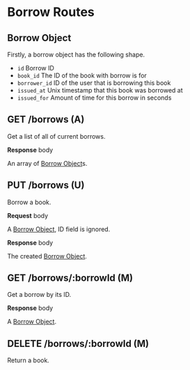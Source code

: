 # Borrow Routes

## Borrow Object

Firstly, a borrow object has the following shape.

-   `id` Borrow ID
-   `book_id` The ID of the book with borrow is for
-   `borrower_id` ID of the user that is borrowing this book
-   `issued_at` Unix timestamp that this book was borrowed at
-   `issued_for` Amount of time for this borrow in seconds

## GET /borrows (A)

Get a list of all of current borrows.

**Response** body

An array of [Borrow Object](#borrow-object)s.

## PUT /borrows (U)

Borrow a book.

**Request** body

A [Borrow Object](#borrow-object), ID field is ignored.

**Response** body

The created [Borrow Object](#borrow-object).

## GET /borrows/:borrowId (M)

Get a borrow by its ID.

**Response** body

A [Borrow Object](#borrow-object).

## DELETE /borrows/:borrowId (M)

Return a book.
